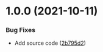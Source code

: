 # 1.0.0 (2021-10-11)


### Bug Fixes

* Add source code ([2b795d2](https://github.com/SocialGouv/releaserc/commit/2b795d2a4c0085e6960265c1029cbfbe29a7d58f))
